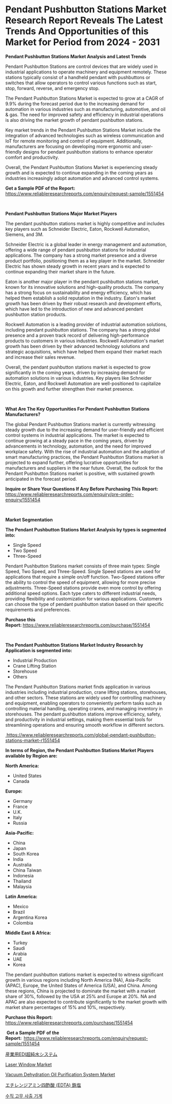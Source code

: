 <p><h1>Pendant Pushbutton Stations Market Research Report Reveals The Latest Trends And Opportunities of this Market for Period from 2024 - 2031</h1></p><p><strong>Pendant Pushbutton Stations Market Analysis and Latest Trends</strong></p>
<p><p>Pendant Pushbutton Stations are control devices that are widely used in industrial applications to operate machinery and equipment remotely. These stations typically consist of a handheld pendant with pushbuttons or switches that allow operators to control various functions such as start, stop, forward, reverse, and emergency stop.</p><p>The Pendant Pushbutton Stations Market is expected to grow at a CAGR of 9.9% during the forecast period due to the increasing demand for automation in various industries such as manufacturing, automotive, and oil & gas. The need for improved safety and efficiency in industrial operations is also driving the market growth of pendant pushbutton stations.</p><p>Key market trends in the Pendant Pushbutton Stations Market include the integration of advanced technologies such as wireless communication and IoT for remote monitoring and control of equipment. Additionally, manufacturers are focusing on developing more ergonomic and user-friendly designs for pendant pushbutton stations to enhance operator comfort and productivity.</p><p>Overall, the Pendant Pushbutton Stations Market is experiencing steady growth and is expected to continue expanding in the coming years as industries increasingly adopt automation and advanced control systems.</p></p>
<p><strong>Get a Sample PDF of the Report:&nbsp;</strong> <a href="https://www.reliableresearchreports.com/enquiry/request-sample/1551454">https://www.reliableresearchreports.com/enquiry/request-sample/1551454</a></p>
<p>&nbsp;</p>
<p><strong>Pendant Pushbutton Stations Major Market Players</strong></p>
<p><p>The pendant pushbutton stations market is highly competitive and includes key players such as Schneider Electric, Eaton, Rockwell Automation, Siemens, and 3M. </p><p>Schneider Electric is a global leader in energy management and automation, offering a wide range of pendant pushbutton stations for industrial applications. The company has a strong market presence and a diverse product portfolio, positioning them as a key player in the market. Schneider Electric has shown steady growth in recent years and is expected to continue expanding their market share in the future.</p><p>Eaton is another major player in the pendant pushbutton stations market, known for its innovative solutions and high-quality products. The company has a strong focus on sustainability and energy efficiency, which has helped them establish a solid reputation in the industry. Eaton's market growth has been driven by their robust research and development efforts, which have led to the introduction of new and advanced pendant pushbutton station products.</p><p>Rockwell Automation is a leading provider of industrial automation solutions, including pendant pushbutton stations. The company has a strong global presence and a proven track record of delivering high-performance products to customers in various industries. Rockwell Automation's market growth has been driven by their advanced technology solutions and strategic acquisitions, which have helped them expand their market reach and increase their sales revenue.</p><p>Overall, the pendant pushbutton stations market is expected to grow significantly in the coming years, driven by increasing demand for automation solutions in various industries. Key players like Schneider Electric, Eaton, and Rockwell Automation are well-positioned to capitalize on this growth and further strengthen their market presence.</p></p>
<p>&nbsp;</p>
<p><strong>What Are The Key Opportunities For Pendant Pushbutton Stations Manufacturers?</strong></p>
<p><p>The global Pendant Pushbutton Stations market is currently witnessing steady growth due to the increasing demand for user-friendly and efficient control systems in industrial applications. The market is expected to continue growing at a steady pace in the coming years, driven by advancements in technology, automation, and the need for improved workplace safety. With the rise of industrial automation and the adoption of smart manufacturing practices, the Pendant Pushbutton Stations market is projected to expand further, offering lucrative opportunities for manufacturers and suppliers in the near future. Overall, the outlook for the Pendant Pushbutton Stations market is positive, with sustained growth anticipated in the forecast period.</p></p>
<p><strong>Inquire or Share Your Questions If Any Before Purchasing This Report:</strong> <a href="https://www.reliableresearchreports.com/enquiry/pre-order-enquiry/1551454">https://www.reliableresearchreports.com/enquiry/pre-order-enquiry/1551454</a></p>
<p>&nbsp;</p>
<p><strong>Market Segmentation</strong></p>
<p><strong>The Pendant Pushbutton Stations Market Analysis by types is segmented into:</strong></p>
<p><ul><li>Single Speed</li><li>Two Speed</li><li>Three-Speed</li></ul></p>
<p><p>Pendant Pushbutton Stations market consists of three main types: Single Speed, Two Speed, and Three-Speed. Single Speed stations are used for applications that require a simple on/off function. Two-Speed stations offer the ability to control the speed of equipment, allowing for more precise adjustments. Three-Speed stations provide even more control by offering additional speed options. Each type caters to different industrial needs, providing flexibility and customization for various applications. Customers can choose the type of pendant pushbutton station based on their specific requirements and preferences.</p></p>
<p><strong>Purchase this Report:&nbsp;</strong><a href="https://www.reliableresearchreports.com/purchase/1551454">https://www.reliableresearchreports.com/purchase/1551454</a></p>
<p>&nbsp;</p>
<p><strong>The Pendant Pushbutton Stations Market Industry Research by Application is segmented into:</strong></p>
<p><ul><li>Industrial Production</li><li>Crane Lifting Station</li><li>Storehouse</li><li>Others</li></ul></p>
<p><p>The Pendant Pushbutton Stations market finds application in various industries including industrial production, crane lifting stations, storehouses, and other sectors. These stations are widely used for controlling machinery and equipment, enabling operators to conveniently perform tasks such as controlling material handling, operating cranes, and managing inventory in storehouses. The pendant pushbutton stations improve efficiency, safety, and productivity in industrial settings, making them essential tools for streamlining operations and ensuring smooth workflow in different sectors.</p></p>
<p><a href="https://www.reliableresearchreports.com/global-pendant-pushbutton-stations-market-r1551454">&nbsp;https://www.reliableresearchreports.com/global-pendant-pushbutton-stations-market-r1551454</a></p>
<p><strong>In terms of Region, the Pendant Pushbutton Stations Market Players available by Region are:</strong></p>
<p>
    <p> <strong> North America: </strong>
        <ul>
            <li>United States</li>
            <li>Canada</li>
        </ul>
        </p> 
    <p> <strong> Europe: </strong>
        <ul>
            <li>Germany</li>
            <li>France</li>
            <li>U.K.</li>
            <li>Italy</li>
            <li>Russia</li>
        </ul>
        </p> 
    <p> <strong> Asia-Pacific: </strong>
        <ul>
            <li>China</li>
            <li>Japan</li>
            <li>South Korea</li>
            <li>India</li>
            <li>Australia</li>
            <li>China Taiwan</li>
            <li>Indonesia</li>
            <li>Thailand</li>
            <li>Malaysia</li>
        </ul>
        </p> 
    <p> <strong> Latin America: </strong>
        <ul>
            <li>Mexico</li>
            <li>Brazil</li>
            <li>Argentina Korea</li>
            <li>Colombia</li>
        </ul>
        </p> 
    <p> <strong> Middle East & Africa: </strong>
        <ul>
            <li>Turkey</li>
            <li>Saudi</li>
            <li>Arabia</li>
            <li>UAE</li>
            <li>Korea</li>
        </ul>
    </p>
    </p>
<p><p>The pendant pushbutton stations market is expected to witness significant growth in various regions including North America (NA), Asia-Pacific (APAC), Europe, the United States of America (USA), and China. Among these regions, China is projected to dominate the market with a market share of 30%, followed by the USA at 25% and Europe at 20%. NA and APAC are also expected to contribute significantly to the market growth with market share percentages of 15% and 10%, respectively.</p></p>
<p><strong>Purchase this Report: </strong><a href="https://www.reliableresearchreports.com/purchase/1551454">https://www.reliableresearchreports.com/purchase/1551454</a></p>
<p>&nbsp;<strong>Get a Sample PDF of the Report:&nbsp;&nbsp;</strong><a href="https://www.reliableresearchreports.com/enquiry/request-sample/1551454">https://www.reliableresearchreports.com/enquiry/request-sample/1551454</a></p>
<p><strong></strong></p>
<p><p><a href="https://github.com/NikitaBruen/Market-Research-Report-List-1/blob/main/7683122161974.md">産業用EDI超純水システム</a></p><p><a href="https://issuu.com/reportprime-2/docs/laser-window-market-size-2030.pptx">Laser Window Market</a></p><p><a href="https://github.com/KeeganBarrows2023/Market-Research-Report-List-1/blob/main/vacuum-dehydration-oil-purification-system-market.md">Vacuum Dehydration Oil Purification System Market</a></p><p><a href="https://github.com/mm14022023/Market-Research-Report-List-2/blob/main/7621433161973.md">エチレンジアミン四酢酸 (EDTA) 鉄塩</a></p><p><a href="https://github.com/bbbexter1/Market-Research-Report-List-1/blob/main/6053825174379.md">수직 고무 사출 기계</a></p></p>